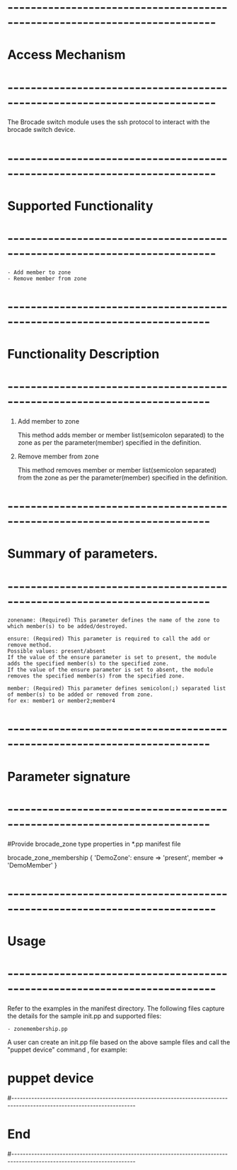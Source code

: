 # --------------------------------------------------------------------------
# Access Mechanism 
# --------------------------------------------------------------------------

The Brocade switch module uses the ssh protocol to interact with the brocade switch device.

# --------------------------------------------------------------------------
#  Supported Functionality
# --------------------------------------------------------------------------

	- Add member to zone
	- Remove member from zone

# -------------------------------------------------------------------------
# Functionality Description
# -------------------------------------------------------------------------


  1. Add member to zone

     This method adds member or member list(semicolon separated) to the zone as per the parameter(member) specified in the definition.	 
   
  2. Remove member from zone

     This method removes member or member list(semicolon separated) from the zone as per the parameter(member) specified in the definition.	 
	 

# -------------------------------------------------------------------------
# Summary of parameters.
# -------------------------------------------------------------------------

    zonename: (Required) This parameter defines the name of the zone to which member(s) to be added/destroyed.

	ensure: (Required) This parameter is required to call the add or remove method.
    Possible values: present/absent
    If the value of the ensure parameter is set to present, the module adds the specified member(s) to the specified zone.
    If the value of the ensure parameter is set to absent, the module removes the specified member(s) from the specified zone.

    member: (Required) This parameter defines semicolon(;) separated list of member(s) to be added or removed from zone.
	for ex: member1 or member2;member4
    

# -------------------------------------------------------------------------
# Parameter signature 
# -------------------------------------------------------------------------

#Provide brocade_zone type properties in *.pp manifest file

  brocade_zone_membership { 'DemoZone':
    ensure	   => 'present',
    member         => 'DemoMember'
  }

# --------------------------------------------------------------------------
# Usage
# --------------------------------------------------------------------------
   Refer to the examples in the manifest directory.
   The following files capture the details for the sample init.pp and supported files:

    - zonemembership.pp
    
   A user can create an init.pp file based on the above sample files and call the "puppet device" command , for example: 
   # puppet device

#-------------------------------------------------------------------------------------------------------------------------
# End
#-------------------------------------------------------------------------------------------------------------------------	
